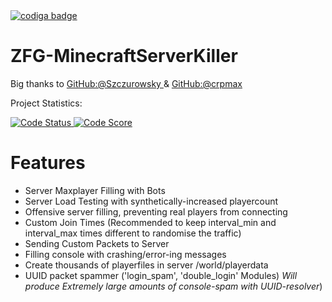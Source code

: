 <a href="https://app.codiga.io/hub/user/github/WarBringerLT">
   <img src="https://api.codiga.io/public/badge/user/github/WarBringerLT?style=dark" alt="codiga badge" />
</a>



# ZFG-MinecraftServerKiller

Big thanks to <a href="https://github.com/Szczurowsky">GitHub:@Szczurowsky </a> & <a href="https://github.com/crpmax"> GitHub:@crpmax</a>

Project Statistics:

<a href="https://app.codiga.io/hub/user/github/WarBringerLT">
   <img src="https://api.codiga.io/project/33754/status/svg" alt="Code Status" />
</a>

<a href="https://app.codiga.io/hub/user/github/WarBringerLT">
   <img src="https://api.codiga.io/project/33754/score/svg" alt="Code Score" />
</a>


# Features

- Server Maxplayer Filling with Bots
- Server Load Testing with synthetically-increased playercount
- Offensive server filling, preventing real players from connecting
- Custom Join Times (Recommended to keep interval_min and interval_max times different to randomise the traffic)
- Sending Custom Packets to Server
- Filling console with crashing/error-ing messages
- Create thousands of playerfiles in server /world/playerdata 
- UUID packet spammer ('login_spam', 'double_login' Modules) *Will produce Extremely large amounts of console-spam with UUID-resolver*)


    
